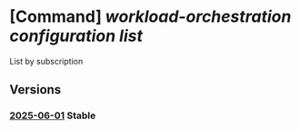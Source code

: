 # [Command] _workload-orchestration configuration list_

List by subscription

## Versions

### [2025-06-01](/Resources/mgmt-plane/L3N1YnNjcmlwdGlvbnMve30vcHJvdmlkZXJzL21pY3Jvc29mdC5lZGdlL2NvbmZpZ3VyYXRpb25z/2025-06-01.xml) **Stable**

<!-- mgmt-plane /subscriptions/{}/providers/microsoft.edge/configurations 2025-06-01 -->
<!-- mgmt-plane /subscriptions/{}/resourcegroups/{}/providers/microsoft.edge/configurations 2025-06-01 -->
